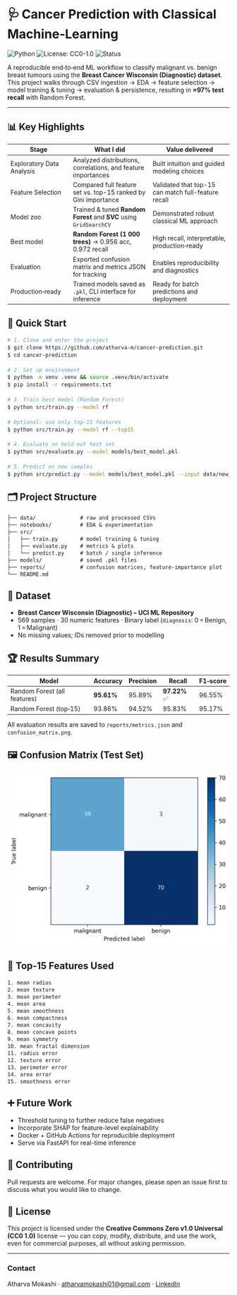 
# 🩺 Cancer Prediction with Classical Machine‑Learning

![Python](https://img.shields.io/badge/Python-3.13-blue.svg)
![License: CC0-1.0](https://img.shields.io/badge/License-CC0%201.0-lightgrey.svg)
![Status](https://img.shields.io/badge/status-stable-brightgreen)

A reproducible end‑to‑end ML workflow to classify malignant vs. benign breast tumours using the **Breast Cancer Wisconsin (Diagnostic) dataset**. This project walks through CSV ingestion → EDA → feature selection → model training & tuning → evaluation & persistence, resulting in **≈97% test recall** with Random Forest.

---

## 📊 Key Highlights

| Stage | What I did | Value delivered |
|-------|------------|-----------------|
| Exploratory Data Analysis | Analyzed distributions, correlations, and feature importances | Built intuition and guided modeling choices |
| Feature Selection | Compared full feature set vs. top-15 ranked by Gini importance | Validated that top-15 can match full-feature recall |
| Model zoo | Trained & tuned **Random Forest** and **SVC** using `GridSearchCV` | Demonstrated robust classical ML approach |
| Best model | **Random Forest (1 000 trees)** → 0.956 acc, 0.972 recall | High recall, interpretable, production‑ready |
| Evaluation | Exported confusion matrix and metrics JSON for tracking | Enables reproducibility and diagnostics |
| Production‑ready | Trained models saved as `.pkl`, CLI interface for inference | Ready for batch predictions and deployment |

## 🚀 Quick Start

```bash
# 1. Clone and enter the project
$ git clone https://github.com/atharva-m/cancer-prediction.git
$ cd cancer-prediction

# 2. Set up environment
$ python -m venv .venv && source .venv/bin/activate
$ pip install -r requirements.txt

# 3. Train best model (Random Forest)
$ python src/train.py --model rf

# Optional: use only top-15 features
$ python src/train.py --model rf --top15

# 4. Evaluate on held-out test set
$ python src/evaluate.py --model models/best_model.pkl

# 5. Predict on new samples
$ python src/predict.py --model models/best_model.pkl --input data/new_cases.csv --output predictions.csv
```

## 🗂️ Project Structure
```
├── data/              # raw and processed CSVs
├── notebooks/         # EDA & experimentation
├── src/
│   ├── train.py       # model training & tuning
│   ├── evaluate.py    # metrics & plots
│   └── predict.py     # batch / single inference
├── models/            # saved .pkl files
├── reports/           # confusion matrices, feature‑importance plot
└── README.md
```

## 🔬 Dataset
* **Breast Cancer Wisconsin (Diagnostic) – UCI ML Repository**
* 569 samples · 30 numeric features · Binary label (`diagnosis`: 0 = Benign, 1 = Malignant)
* No missing values; IDs removed prior to modelling

## 🏆 Results Summary

| Model | Accuracy | Precision | Recall | F1‑score |
|-------|----------|-----------|--------|----------|
| Random Forest (all features) | **95.61%** | 95.89% | **97.22%** ✅ | 96.55% |
| Random Forest (top‑15) | 93.86% | 94.52% | 95.83% | 95.17% |

All evaluation results are saved to `reports/metrics.json` and `confusion_matrix.png`.

## 🖼️ Confusion Matrix (Test Set)

![Confusion Matrix](reports/confusion_matrix.png)

## 📌 Top‑15 Features Used
```
1. mean radius
2. mean texture
3. mean perimeter
4. mean area
5. mean smoothness
6. mean compactness
7. mean concavity
8. mean concave points
9. mean symmetry
10. mean fractal dimension
11. radius error
12. texture error
13. perimeter error
14. area error
15. smoothness error
```

## ➕ Future Work
- Threshold tuning to further reduce false negatives
- Incorporate SHAP for feature-level explainability
- Docker + GitHub Actions for reproducible deployment
- Serve via FastAPI for real-time inference

## 🤝 Contributing
Pull requests are welcome. For major changes, please open an issue first to discuss what you would like to change.

## 📝 License
This project is licensed under the **Creative Commons Zero v1.0 Universal (CC0 1.0)** license — you can copy, modify, distribute, and use the work, even for commercial purposes, all without asking permission.

---

### Contact
Atharva Mokashi · atharvamokashi01@gmail.com · [LinkedIn](https://www.linkedin.com/in/atharva-m)
